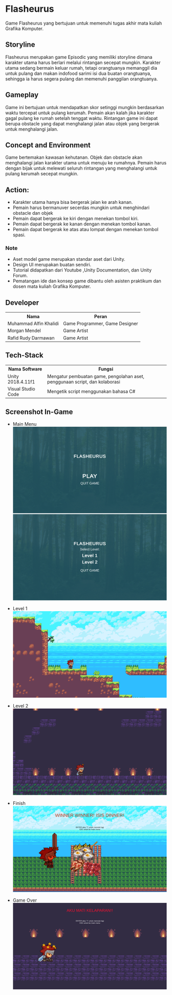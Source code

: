 # Flasheurus
Game Flasheurus yang bertujuan untuk memenuhi tugas akhir mata kuliah Grafika Komputer.

## Storyline
Flasheurus merupakan game Episodic yang memiliki storyline dimana karakter utama harus berlari melalui rintangan secepat mungkin. Karakter utama sedang bermain keluar rumah, tetapi orangtuanya memanggil dia untuk pulang dan makan indofood sarimi isi dua buatan orangtuanya, sehingga ia harus segera pulang dan memenuhi panggilan orangtuanya.

## Gameplay
Game ini bertujuan untuk mendapatkan skor setinggi mungkin berdasarkan waktu tercepat untuk pulang kerumah. Pemain akan kalah jika karakter gagal pulang ke rumah setelah tenggat waktu. Rintangan game ini dapat berupa obstacle yang dapat menghalangi jalan atau objek yang bergerak untuk menghalangi jalan.

## Concept and Environment
Game bertemakan kawasan kehutanan. Objek dan obstacle akan menghalangi jalan karakter utama untuk menuju ke rumahnya. Pemain harus dengan bijak untuk melewati seluruh rintangan yang menghalangi untuk pulang kerumah secepat mungkin.

## Action:
- Karakter utama hanya bisa bergerak jalan ke arah kanan.
- Pemain harus bermanuver secerdas mungkin untuk menghindari obstacle dan objek
- Pemain dapat bergerak ke kiri dengan menekan tombol kiri.
- Pemain dapat bergerak ke kanan dengan menekan tombol kanan.
- Pemain dapat bergerak ke atas atau lompat dengan menekan tombol spasi.

### Note
- Aset model game merupakan standar aset dari Unity.
- Design UI merupakan buatan sendiri.
- Tutorial didapatkan dari Youtube ,Unity Documentation, dan Unity Forum.
- Pematangan ide dan konsep game dibantu oleh asisten praktikum dan dosen mata kuliah Grafika Komputer.


## Developer
<table>
  <th>
    Nama
  </th>
  <th>
    Peran
  </th>
  <tr>
    <td>
      Muhammad Alfin Khalidi
    </td>
    <td>
      Game Programmer, Game Designer
    </td>
  </tr>
  <tr>
    <td>
      Morgan Mendel
    </td>
    <td>
      Game Artist
    </td>
  </tr>
  <tr>
    <td>
      Rafid Rudy Darmawan
    </td>
    <td>
      Game Artist
    </td>
  </tr>
</table>

## Tech-Stack
<table>
  <th>
    Nama Software
  </th>
  <th>
    Fungsi
  </th>
  <tr>
    <td>
      Unity 2018.4.11f1
    </td>
    <td>
      Mengatur pembuatan game, pengolahan aset, penggunaan script, dan kolaborasi
    </td>
  </tr>
  <tr>
    <td>
      Visual Studio Code
    </td>
    <td>
      Mengetik script menggunakan bahasa C#
    </td>
</table>

## Screenshot In-Game
- Main Menu
![Screenshot](MainMenu.png)
![Screenshot](MainMenu2.png)

- Level 1
![Screenshot](Level1.png)

- Level 2
![Screenshot](Level2.png)

- Finish
![Screenshot](Finish.png)

- Game Over
![Screenshot](GameOver.png)
